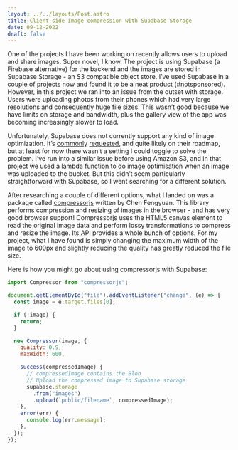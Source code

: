 ```yaml
---
layout: ../../layouts/Post.astro
title: Client-side image compression with Supabase Storage
date: 09-12-2022
draft: false
---
```


One of the projects I have been working on recently allows users to upload and share images. Super novel, I know. The project is using Supabase (a Firebase alternative) for the backend and the images are stored in Supabase Storage - an S3 compatible object store. I’ve used Supabase in a couple of projects now and found it to be a neat product (#notsponsored). However, in this project we ran into an issue from the outset with storage. Users were uploading photos from their phones which had very large resolutions and consequently huge file sizes. This wasn’t good because we have limits on storage and bandwidth, plus the gallery view of the app was becoming increasingly slower to load.

Unfortunately, Supabase does not currently support any kind of image optimization. It’s [commonly](https://github.com/supabase/supabase/discussions/1407) [requested](https://github.com/supabase/storage-api/issues/47), and quite likely on their roadmap, but at least for now there wasn’t a setting I could toggle to solve the problem. I’ve run into a similar issue before using Amazon S3, and in that project we used a lambda function to do image optimisation when an image was uploaded to the bucket. But this didn’t seem particularly straightforward with Supabase, so I went searching for a different solution.

After researching a couple of different options, what I landed on was a package called [compressorjs](https://github.com/fengyuanchen/compressorjs) written by Chen Fengyuan. This library performs compression and resizing of images in the browser - and has very good browser support! Compressorjs uses the HTML5 canvas element to read the original image data and perform lossy transformations to compress and resize the image. Its API provides a whole bunch of options. For my project, what I have found is simply changing the maximum width of the image to 600px and slightly reducing the quality has greatly reduced the file size.

Here is how you might go about using compressorjs with Supabase:

```js
import Compressor from "compressorjs";

document.getElementById("file").addEventListener("change", (e) => {
  const image = e.target.files[0];

  if (!image) {
    return;
  }

  new Compressor(image, {
    quality: 0.9,
    maxWidth: 600,

    success(compressedImage) {
      // compressedImage contains the Blob
      // Upload the compressed image to Supabase storage
      supabase.storage
        .from("images")
        .upload(`public/filename`, compressedImage);
    },
    error(err) {
      console.log(err.message);
    },
  });
});
```
